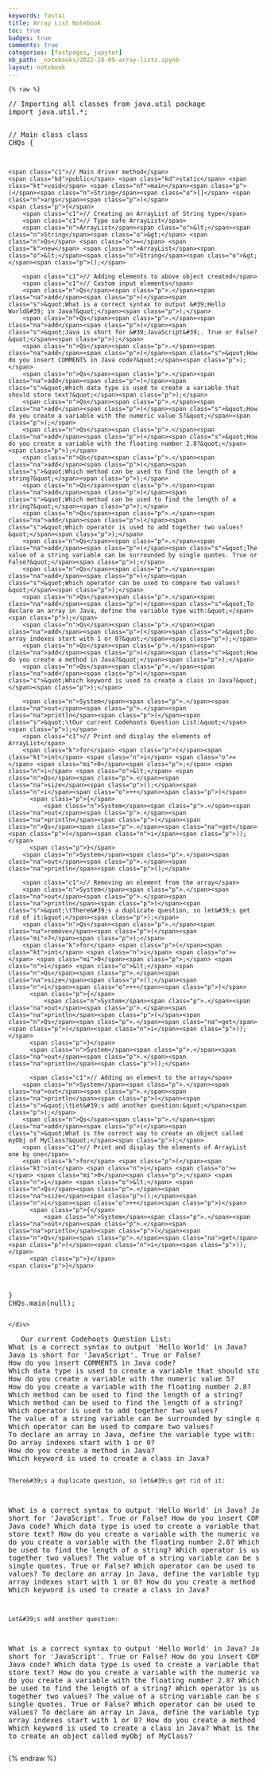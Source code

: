 ```yaml
---
keywords: fastai
title: Array List Notebook
toc: true
badges: true
comments: true
categories: [fastpages, jupyter]
nb_path: _notebooks/2022-10-09-array-lists.ipynb
layout: notebook
---
```


<!--
#################################################
### THIS FILE WAS AUTOGENERATED! DO NOT EDIT! ###
#################################################
# file to edit: _notebooks/2022-10-09-array-lists.ipynb
-->

<div class="container" id="notebook-container">
        
    {% raw %}
    
<div class="cell border-box-sizing code_cell rendered">
<div class="input">

<div class="inner_cell">
    <div class="input_area">
<div class=" highlight hl-java"><pre><span></span><span class="c1">// Importing all classes from java.util package</span>
<span class="kn">import</span> <span class="nn">java.util.*</span><span class="p">;</span>
 
<span class="c1">// Main class</span>
<span class="kd">class</span> <span class="nc">CHQs</span> <span class="p">{</span>

    <span class="c1">// Main driver method</span>
    <span class="kd">public</span> <span class="kd">static</span> <span class="kt">void</span> <span class="nf">main</span><span class="p">(</span><span class="n">String</span><span class="o">[]</span> <span class="n">args</span><span class="p">)</span>
    <span class="p">{</span>
        <span class="c1">// Creating an ArrayList of String type</span>
        <span class="c1">// Type safe ArrayList</span>
        <span class="n">ArrayList</span><span class="o">&lt;</span><span class="n">String</span><span class="o">&gt;</span> <span class="n">Qs</span> <span class="o">=</span> <span class="k">new</span> <span class="n">ArrayList</span><span class="o">&lt;</span><span class="n">String</span><span class="o">&gt;</span><span class="p">();</span>
 
        <span class="c1">// Adding elements to above object created</span>
        <span class="c1">// Custom input elements</span>
        <span class="n">Qs</span><span class="p">.</span><span class="na">add</span><span class="p">(</span><span class="s">&quot;What is a correct syntax to output &#39;Hello World&#39; in Java?&quot;</span><span class="p">);</span>
        <span class="n">Qs</span><span class="p">.</span><span class="na">add</span><span class="p">(</span><span class="s">&quot;Java is short for &#39;JavaScript&#39;. True or False?&quot;</span><span class="p">);</span>
        <span class="n">Qs</span><span class="p">.</span><span class="na">add</span><span class="p">(</span><span class="s">&quot;How do you insert COMMENTS in Java code?&quot;</span><span class="p">);</span>
        <span class="n">Qs</span><span class="p">.</span><span class="na">add</span><span class="p">(</span><span class="s">&quot;Which data type is used to create a variable that should store text?&quot;</span><span class="p">);</span>
        <span class="n">Qs</span><span class="p">.</span><span class="na">add</span><span class="p">(</span><span class="s">&quot;How do you create a variable with the numeric value 5?&quot;</span><span class="p">);</span>
        <span class="n">Qs</span><span class="p">.</span><span class="na">add</span><span class="p">(</span><span class="s">&quot;How do you create a variable with the floating number 2.8?&quot;</span><span class="p">);</span>
        <span class="n">Qs</span><span class="p">.</span><span class="na">add</span><span class="p">(</span><span class="s">&quot;Which method can be used to find the length of a string?&quot;</span><span class="p">);</span>
        <span class="n">Qs</span><span class="p">.</span><span class="na">add</span><span class="p">(</span><span class="s">&quot;Which method can be used to find the length of a string?&quot;</span><span class="p">);</span>
        <span class="n">Qs</span><span class="p">.</span><span class="na">add</span><span class="p">(</span><span class="s">&quot;Which operator is used to add together two values?&quot;</span><span class="p">);</span>
        <span class="n">Qs</span><span class="p">.</span><span class="na">add</span><span class="p">(</span><span class="s">&quot;The value of a string variable can be surrounded by single quotes. True or False?&quot;</span><span class="p">);</span>
        <span class="n">Qs</span><span class="p">.</span><span class="na">add</span><span class="p">(</span><span class="s">&quot;Which operator can be used to compare two values?&quot;</span><span class="p">);</span>
        <span class="n">Qs</span><span class="p">.</span><span class="na">add</span><span class="p">(</span><span class="s">&quot;To declare an array in Java, define the variable type with:&quot;</span><span class="p">);</span>
        <span class="n">Qs</span><span class="p">.</span><span class="na">add</span><span class="p">(</span><span class="s">&quot;Do array indexes start with 1 or 0?&quot;</span><span class="p">);</span>
        <span class="n">Qs</span><span class="p">.</span><span class="na">add</span><span class="p">(</span><span class="s">&quot;How do you create a method in Java?&quot;</span><span class="p">);</span>
        <span class="n">Qs</span><span class="p">.</span><span class="na">add</span><span class="p">(</span><span class="s">&quot;Which keyword is used to create a class in Java?&quot;</span><span class="p">);</span>
 
        <span class="n">System</span><span class="p">.</span><span class="na">out</span><span class="p">.</span><span class="na">println</span><span class="p">(</span><span class="s">&quot;\tOur current Codehoots Question List:&quot;</span><span class="p">);</span>
        <span class="c1">// Print and display the elements of ArrayList</span>
        <span class="k">for</span> <span class="p">(</span><span class="kt">int</span> <span class="n">i</span> <span class="o">=</span> <span class="mi">0</span><span class="p">;</span> <span class="n">i</span> <span class="o">&lt;</span> <span class="n">Qs</span><span class="p">.</span><span class="na">size</span><span class="p">();</span><span class="n">i</span><span class="o">++</span><span class="p">)</span> 
	      <span class="p">{</span> 		      
	          <span class="n">System</span><span class="p">.</span><span class="na">out</span><span class="p">.</span><span class="na">println</span><span class="p">(</span><span class="n">Qs</span><span class="p">.</span><span class="na">get</span><span class="p">(</span><span class="n">i</span><span class="p">));</span> 		
	      <span class="p">}</span>   
        <span class="n">System</span><span class="p">.</span><span class="na">out</span><span class="p">.</span><span class="na">println</span><span class="p">();</span>
 
        <span class="c1">// Removing an element from the array</span>
        <span class="n">System</span><span class="p">.</span><span class="na">out</span><span class="p">.</span><span class="na">println</span><span class="p">(</span><span class="s">&quot;\tThere&#39;s a duplicate question, so let&#39;s get rid of it:&quot;</span><span class="p">);</span>
        <span class="n">Qs</span><span class="p">.</span><span class="na">remove</span><span class="p">(</span><span class="mi">7</span><span class="p">);</span> 
        <span class="k">for</span> <span class="p">(</span><span class="kt">int</span> <span class="n">i</span> <span class="o">=</span> <span class="mi">0</span><span class="p">;</span> <span class="n">i</span> <span class="o">&lt;</span> <span class="n">Qs</span><span class="p">.</span><span class="na">size</span><span class="p">();</span><span class="n">i</span><span class="o">++</span><span class="p">)</span> 
	      <span class="p">{</span> 		      
	          <span class="n">System</span><span class="p">.</span><span class="na">out</span><span class="p">.</span><span class="na">println</span><span class="p">(</span><span class="n">Qs</span><span class="p">.</span><span class="na">get</span><span class="p">(</span><span class="n">i</span><span class="p">));</span> 		
	      <span class="p">}</span>  
          <span class="n">System</span><span class="p">.</span><span class="na">out</span><span class="p">.</span><span class="na">println</span><span class="p">();</span>

          <span class="c1">// Adding an element to the array</span>
        <span class="n">System</span><span class="p">.</span><span class="na">out</span><span class="p">.</span><span class="na">println</span><span class="p">(</span><span class="s">&quot;\tLet&#39;s add another question:&quot;</span><span class="p">);</span>
        <span class="n">Qs</span><span class="p">.</span><span class="na">add</span><span class="p">(</span><span class="s">&quot;What is the correct way to create an object called myObj of MyClass?&quot;</span><span class="p">);</span>
        <span class="c1">// Print and display the elements of ArrayList one by one</span>
        <span class="k">for</span> <span class="p">(</span><span class="kt">int</span> <span class="n">i</span> <span class="o">=</span> <span class="mi">0</span><span class="p">;</span> <span class="n">i</span> <span class="o">&lt;</span> <span class="n">Qs</span><span class="p">.</span><span class="na">size</span><span class="p">();</span><span class="n">i</span><span class="o">++</span><span class="p">)</span> 
	      <span class="p">{</span> 		      
	          <span class="n">System</span><span class="p">.</span><span class="na">out</span><span class="p">.</span><span class="na">println</span><span class="p">(</span><span class="n">Qs</span><span class="p">.</span><span class="na">get</span><span class="p">(</span><span class="n">i</span><span class="p">));</span> 		
	      <span class="p">}</span>  
    <span class="p">}</span>
<span class="p">}</span>
<span class="n">CHQs</span><span class="p">.</span><span class="na">main</span><span class="p">(</span><span class="kc">null</span><span class="p">);</span>
</pre></div>

    </div>
</div>
</div>

<div class="output_wrapper">
<div class="output">

<div class="output_area">

<div class="output_subarea output_stream output_stdout output_text">
<pre>	Our current Codehoots Question List:
What is a correct syntax to output &#39;Hello World&#39; in Java?
Java is short for &#39;JavaScript&#39;. True or False?
How do you insert COMMENTS in Java code?
Which data type is used to create a variable that should store text?
How do you create a variable with the numeric value 5?
How do you create a variable with the floating number 2.8?
Which method can be used to find the length of a string?
Which method can be used to find the length of a string?
Which operator is used to add together two values?
The value of a string variable can be surrounded by single quotes. True or False?
Which operator can be used to compare two values?
To declare an array in Java, define the variable type with:
Do array indexes start with 1 or 0?
How do you create a method in Java?
Which keyword is used to create a class in Java?

	There&#39;s a duplicate question, so let&#39;s get rid of it:
What is a correct syntax to output &#39;Hello World&#39; in Java?
Java is short for &#39;JavaScript&#39;. True or False?
How do you insert COMMENTS in Java code?
Which data type is used to create a variable that should store text?
How do you create a variable with the numeric value 5?
How do you create a variable with the floating number 2.8?
Which method can be used to find the length of a string?
Which operator is used to add together two values?
The value of a string variable can be surrounded by single quotes. True or False?
Which operator can be used to compare two values?
To declare an array in Java, define the variable type with:
Do array indexes start with 1 or 0?
How do you create a method in Java?
Which keyword is used to create a class in Java?

	Let&#39;s add another question:
What is a correct syntax to output &#39;Hello World&#39; in Java?
Java is short for &#39;JavaScript&#39;. True or False?
How do you insert COMMENTS in Java code?
Which data type is used to create a variable that should store text?
How do you create a variable with the numeric value 5?
How do you create a variable with the floating number 2.8?
Which method can be used to find the length of a string?
Which operator is used to add together two values?
The value of a string variable can be surrounded by single quotes. True or False?
Which operator can be used to compare two values?
To declare an array in Java, define the variable type with:
Do array indexes start with 1 or 0?
How do you create a method in Java?
Which keyword is used to create a class in Java?
What is the correct way to create an object called myObj of MyClass?
</pre>
</div>
</div>

</div>
</div>

</div>
    {% endraw %}

</div>
 

